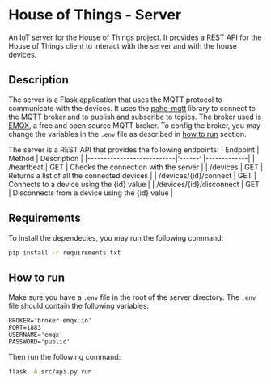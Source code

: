 # House of Things - Server

An IoT server for the House of Things project. It provides a REST API for the House of Things client to interact with the server and with the house devices.

## Description

The server is a Flask application that uses the MQTT protocol to communicate with the devices. It uses the [paho-mqtt](https://pypi.org/project/paho-mqtt/) library to connect to the MQTT broker and to publish and subscribe to topics. The broker used is [EMQX](https://www.emqx.io/), a free and open source MQTT broker. To config the broker, you may change the variables in the `.env` file as described in [how to run](#how-to-run) section.

The server is a REST API that provides the following endpoints:
| Endpoint                  | Method  | Description |
|---------------------------|:------: |-------------|
| /heartbeat                | GET     | Checks the connection with the server |
| /devices                  | GET     | Returns a list of all the connected devices |
| /devices/{id}/connect     | GET     | Connects to a device using the {id} value | <!--this should be POST in the future and the body should send any information about the kind of the device -->
| /devices/{id}/disconnect  | GET     | Disconnects from a device using the {id} value | <!-- same here -->

## Requirements

To install the dependecies, you may run the following command:

```bash
pip install -r requirements.txt
```


## How to run

Make sure you have a `.env` file in the root of the server directory. The `.env` file should contain the following variables:

```
BROKER='broker.emqx.io'
PORT=1883
USERNAME='emqx'
PASSWORD='public'
```

Then run the following command:

```bash
flask -A src/api.py run
```
